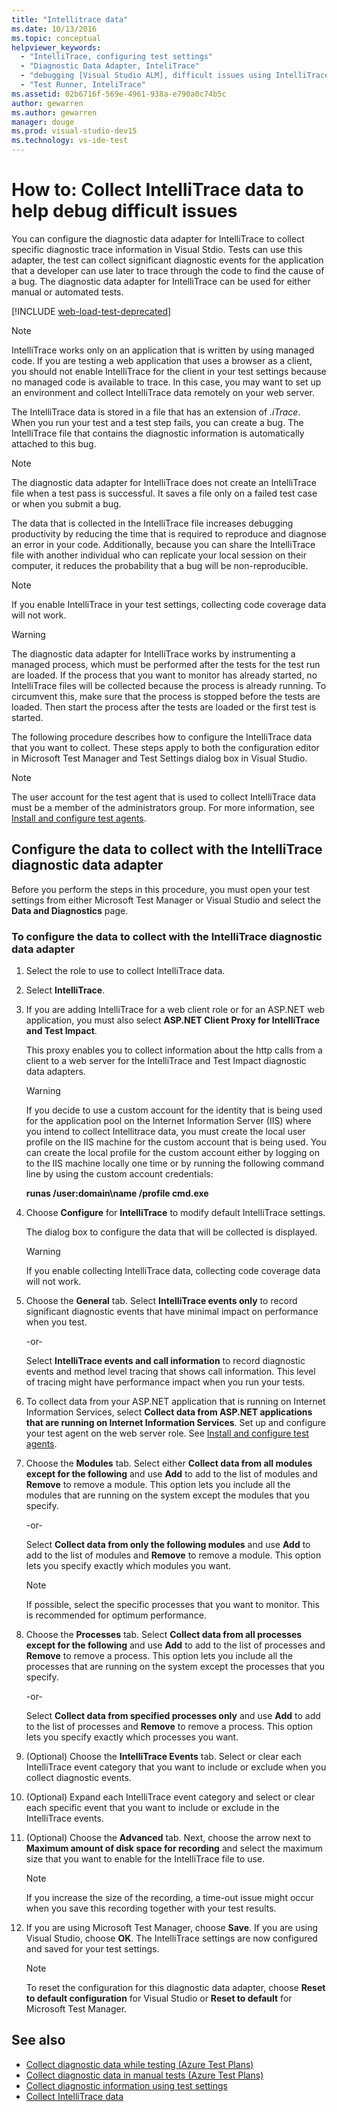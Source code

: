 ```yaml
---
title: "Intellitrace data"
ms.date: 10/13/2016
ms.topic: conceptual
helpviewer_keywords:
  - "IntelliTrace, configuring test settings"
  - "Diagnostic Data Adapter, InteliTrace"
  - "debugging [Visual Studio ALM], difficult issues using IntelliTrace"
  - "Test Runner, InteliTrace"
ms.assetid: 02b6716f-569e-4961-938a-e790a0c74b5c
author: gewarren
ms.author: gewarren
manager: douge
ms.prod: visual-studio-dev15
ms.technology: vs-ide-test
---
```

# How to: Collect IntelliTrace data to help debug difficult issues

You can configure the diagnostic data adapter for IntelliTrace to collect specific diagnostic trace information in Visual Stdio. Tests can use this adapter, the test can collect significant diagnostic events for the application that a developer can use later to trace through the code to find the cause of a bug. The diagnostic data adapter for IntelliTrace can be used for either manual or automated tests.

[!INCLUDE [web-load-test-deprecated](includes/web-load-test-deprecated.md)]

> [!NOTE]
> IntelliTrace works only on an application that is written by using managed code. If you are testing a web application that uses a browser as a client, you should not enable IntelliTrace for the client in your test settings because no managed code is available to trace. In this case, you may want to set up an environment and collect IntelliTrace data remotely on your web server.

The IntelliTrace data is stored in a file that has an extension of *.iTrace*. When you run your test and a test step fails, you can create a bug. The IntelliTrace file that contains the diagnostic information is automatically attached to this bug.

> [!NOTE]
> The diagnostic data adapter for IntelliTrace does not create an IntelliTrace file when a test pass is successful. It saves a file only on a failed test case or when you submit a bug.

The data that is collected in the IntelliTrace file increases debugging productivity by reducing the time that is required to reproduce and diagnose an error in your code. Additionally, because you can share the IntelliTrace file with another individual who can replicate your local session on their computer, it reduces the probability that a bug will be non-reproducible.

> [!NOTE]
> If you enable IntelliTrace in your test settings, collecting code coverage data will not work.

> [!WARNING]
> The diagnostic data adapter for IntelliTrace works by instrumenting a managed process, which must be performed after the tests for the test run are loaded. If the process that you want to monitor has already started, no IntelliTrace files will be collected because the process is already running. To circumvent this, make sure that the process is stopped before the tests are loaded. Then start the process after the tests are loaded or the first test is started.

The following procedure describes how to configure the IntelliTrace data that you want to collect. These steps apply to both the configuration editor in Microsoft Test Manager and Test Settings dialog box in Visual Studio.

> [!NOTE]
> The user account for the test agent that is used to collect IntelliTrace data must be a member of the administrators group. For more information, see [Install and configure test agents](../test/lab-management/install-configure-test-agents.md).

## Configure the data to collect with the IntelliTrace diagnostic data adapter

Before you perform the steps in this procedure, you must open your test settings from either Microsoft Test Manager or Visual Studio and select the **Data and Diagnostics** page.

### To configure the data to collect with the IntelliTrace diagnostic data adapter

1.  Select the role to use to collect IntelliTrace data.

2.  Select **IntelliTrace**.

3.  If you are adding IntelliTrace for a web client role or for an ASP.NET web application, you must also select **ASP.NET Client Proxy for IntelliTrace and Test Impact**.

     This proxy enables you to collect information about the http calls from a client to a web server for the IntelliTrace and Test Impact diagnostic data adapters.

    > [!WARNING]
    > If you decide to use a custom account for the identity that is being used for the application pool on the Internet Information Server (IIS) where you intend to collect Intellitrace data, you must create the local user profile on the IIS machine for the custom account that is being used. You can create the local profile for the custom account either by logging on to the IIS machine locally one time or by running the following command line by using the custom account credentials:
    >
    > **runas /user:domain\name /profile cmd.exe**

4.  Choose **Configure** for **IntelliTrace** to modify default IntelliTrace settings.

     The dialog box to configure the data that will be collected is displayed.

    > [!WARNING]
    > If you enable collecting IntelliTrace data, collecting code coverage data will not work.

5.  Choose the **General** tab. Select **IntelliTrace events only** to record significant diagnostic events that have minimal impact on performance when you test.

     -or-

     Select **IntelliTrace events and call information** to record diagnostic events and method level tracing that shows call information. This level of tracing might have performance impact when you run your tests.

6.  To collect data from your ASP.NET application that is running on Internet Information Services, select **Collect data from ASP.NET applications that are running on Internet Information Services**. Set up and configure your test agent on the web server role. See [Install and configure test agents](../test/lab-management/install-configure-test-agents.md).

7.  Choose the **Modules** tab. Select either **Collect data from all modules except for the following** and use **Add** to add to the list of modules and **Remove** to remove a module. This option lets you include all the modules that are running on the system except the modules that you specify.

     -or-

     Select **Collect data from only the following modules** and use **Add** to add to the list of modules and **Remove** to remove a module. This option lets you specify exactly which modules you want.

    > [!NOTE]
    > If possible, select the specific processes that you want to monitor. This is recommended for optimum performance.

8.  Choose the **Processes** tab. Select **Collect data from all processes except for the following** and use **Add** to add to the list of processes and **Remove** to remove a process. This option lets you include all the processes that are running on the system except the processes that you specify.

     -or-

     Select **Collect data from specified processes only** and use **Add** to add to the list of processes and **Remove** to remove a process. This option lets you specify exactly which processes you want.

9. (Optional) Choose the **IntelliTrace Events** tab. Select or clear each IntelliTrace event category that you want to include or exclude when you collect diagnostic events.

10. (Optional) Expand each IntelliTrace event category and select or clear each specific event that you want to include or exclude in the IntelliTrace events.

11. (Optional) Choose the **Advanced** tab. Next, choose the arrow next to **Maximum amount of disk space for recording** and select the maximum size that you want to enable for the IntelliTrace file to use.

    > [!NOTE]
    > If you increase the size of the recording, a time-out issue might occur when you save this recording together with your test results.

12. If you are using Microsoft Test Manager, choose **Save**. If you are using Visual Studio, choose **OK**. The IntelliTrace settings are now configured and saved for your test settings.

    > [!NOTE]
    > To reset the configuration for this diagnostic data adapter, choose **Reset to default configuration** for Visual Studio or **Reset to default** for Microsoft Test Manager.

## See also

- [Collect diagnostic data while testing (Azure Test Plans)](/azure/devops/test/collect-diagnostic-data?view=vsts)
- [Collect diagnostic data in manual tests (Azure Test Plans)](/azure/devops/test/mtm/collect-more-diagnostic-data-in-manual-tests?view=vsts)
- [Collect diagnostic information using test settings](../test/collect-diagnostic-information-using-test-settings.md)
- [Collect IntelliTrace data](../test/how-to-collect-intellitrace-data-to-help-debug-difficult-issues.md)